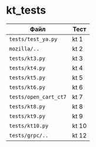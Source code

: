 # kt_tests

| Файл               | Тест |
|--------------------|------|
| `tests/test_ya.py` | kt 1 |
| `mozilla/..`       | kt 2 |
| `tests/kt3.py`     | kt 3 |
| `tests/kt4.py`     | kt 4 |
| `tests/kt5.py`     | kt 5 |
| `tests/kt6.py`     | kt 6 |
| `tests/open_cart_ct7`| kt 7 |
| `tests/kt8.py`     | kt 8 |
| `tests/kt9.py`     | kt 9 |
| `tests/kt10.py`    | kt 10|
| `tests/grpc/..`    | kt 12|
